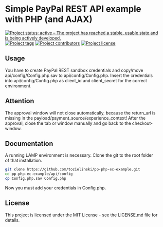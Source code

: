# Simple PayPal REST API example with PHP (and AJAX)

[![Project status: active – The project has reached a stable, usable state and is being actively developed.](https://www.repostatus.org/badges/latest/active.svg)](https://www.repostatus.org/#active)
[![Project tags](https://img.shields.io/github/v/tag/tozielinski/pp-php-ec-example?logo=github)](https://github.com/tozielinski/pp-php-ec-example/tags)
[![Project contributors](https://img.shields.io/github/contributors/tozielinski/pp-php-ec-example?logo=github)](https://github.com/tozielinski/pp-php-ec-example/graphs/contributors)
[![Project license](https://img.shields.io/github/license/tozielinski/pp-php-ec-example?logo=github)](https://github.com/tozielinski/pp-php-ec-example/LICENSE)
<!-- [![Project build Status](https://badges.netlify.com/api/docsydocs.svg?branch=main)](https://app.netlify.com/sites/docsydocs/deploys) -->

## Usage

You have to create PayPal REST sandbox credentials and copy/move api/config/Config.php.sav to api/config/Config.php. Insert the credentials into api/config/Config.php as client_id and client_secret for the correct environment.

## Attention

The approval window will not close automatically, because the return_url is missing in the payload/payment_source/experience_context! After the approval, close the tab or window manually and go back to the checkout-window.

## Documentation

A running LAMP environment is necessary. Clone the git to the root folder of that installation.
```sh
git clone https://github.com/tozielinski/pp-php-ec-example.git
cd pp-php-ec-example/api/config
cp Config.php.sav Config.php
```
Now you must add your credentials in Config.php.

## License

This project is licensed under the MIT License - see the [LICENSE.md](https://github.com/tozielinski/pp-php-ec-example/blob/main/LICENSE) file for details.
